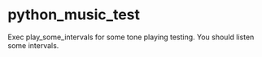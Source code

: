 # python_music_test

Exec play_some_intervals for some tone playing testing. You should listen some intervals.
